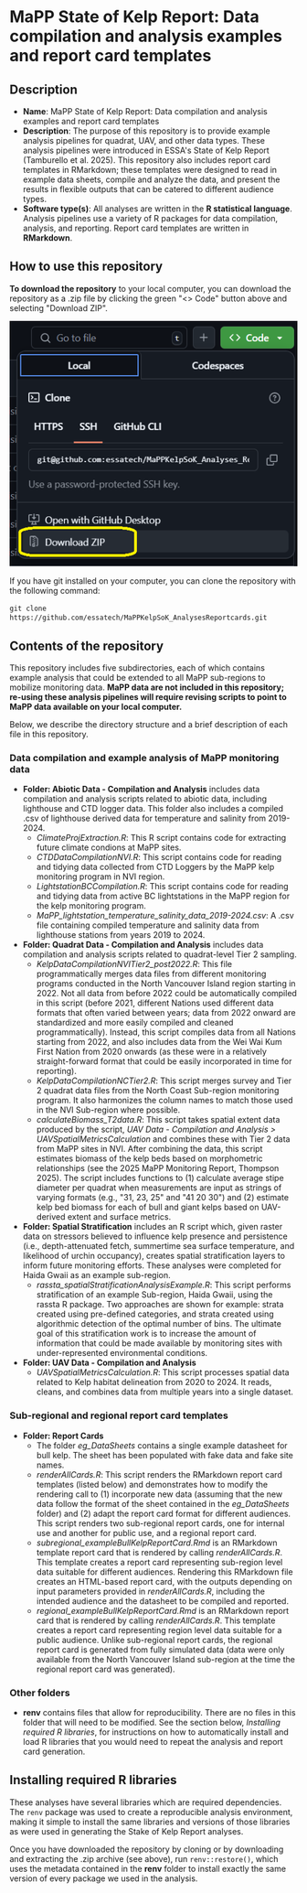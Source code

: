 # MaPP State of Kelp Report: Data compilation and analysis examples and report card templates

## Description

* **Name**: MaPP State of Kelp Report: Data compilation and analysis examples and report card templates
* **Description**: The purpose of this repository is to provide example analysis pipelines for quadrat, UAV, and other data types. These analysis pipelines were introduced in ESSA's State of Kelp Report (Tamburello et al. 2025). This repository also includes report card templates in RMarkdown; these templates were designed to read in example data sheets, compile and analyze the data, and present the results in flexible outputs that can be catered to different audience types.
* **Software type(s)**: All analyses are written in the **R statistical language**. Analysis pipelines use a variety of R packages for data compilation, analysis, and reporting. Report card templates are written in **RMarkdown**.

## How to use this repository

**To download the repository** to your local computer, you can download the repository as a .zip file by clicking the green "<> Code" button above and selecting "Download ZIP". 

![alt text](image.png)

If you have git installed on your computer, you can clone the repository with the following command: 

```
git clone https://github.com/essatech/MaPPKelpSoK_AnalysesReportcards.git
```

## Contents of the repository

This repository includes five subdirectories, each of which contains example analysis that could be extended to all MaPP sub-regions to mobilize monitoring data. **MaPP data are not included in this repository; re-using these analysis pipelines will require revising scripts to point to MaPP data available on your local computer.**

Below, we describe the directory structure and a brief description of each file in this repository. 

### Data compilation and example analysis of MaPP monitoring data

* **Folder: Abiotic Data - Compilation and Analysis** includes data compilation and analysis scripts related to abiotic data, including lighthouse and CTD logger data. This folder also includes a compiled .csv of lighthouse derived data for temperature and salinity from 2019-2024.
    - *ClimateProjExtraction.R*: This R script contains code for extracting future climate condions at MaPP sites. 
    - *CTDDataCompilationNVI.R*: This script contains code for reading and tidying data collected from CTD Loggers by the MaPP kelp monitoring program in NVI region.
    - *LightstationBCCompilation.R*: This script contains code for reading and tidying data from active BC lightstations in the MaPP region for the kelp monitoring program.
    - *MaPP_lightstation_temperature_salinity_data_2019-2024.csv*: A .csv file containing compiled temperature and salinity data from lighthouse stations from years 2019 to 2024.
* **Folder: Quadrat Data - Compilation and Analysis** includes data compilation and analysis scripts related to quadrat-level Tier 2 sampling. 
    - *KelpDataCompilationNVITier2_post2022.R*: This file programmatically merges data files from different monitoring programs conducted in the North Vancouver Island region starting in 2022. Not all data from before 2022 could be automatically compiled in this script (before 2021, different Nations used different data formats that often varied between years; data from 2022 onward are standardized and more easily compiled and cleaned programmatically). Instead, this script compiles data from all Nations starting from 2022, and also includes data from the Wei Wai Kum First Nation from 2020 onwards (as these were in a relatively straight-forward format that could be easily incorporated in time for reporting).
    - *KelpDataCompilationNCTier2.R*: This script merges survey and Tier 2 quadrat data files from the North Coast Sub-region monitoring program. It also harmonizes the column names to match those used in the NVI Sub-region where possible. 
    - *calculateBiomass_T2data.R*: This script takes spatial extent data produced by the script, *UAV Data - Compilation and Analysis > UAVSpatialMetricsCalculation* and combines these with Tier 2 data from MaPP sites in NVI. After combining the data, this script estimates biomass of the kelp beds based on morphometric relationships (see the 2025 MaPP Monitoring Report, Thompson 2025). The script includes functions to (1) calculate average stipe diameter per quadrat when measurements are input as strings of varying formats (e.g., "31, 23, 25" and "41 20 30") and (2) estimate kelp bed biomass for each of bull and giant kelps based on UAV-derived extent and surface metrics. 
* **Folder: Spatial Stratification** includes an R script which, given raster data on stressors believed to influence kelp presence and persistence (i.e., depth-attenuated fetch, summertime sea surface temperature, and likelihood of urchin occupancy), creates spatial stratification layers to inform future monitoring efforts. These analyses were completed for Haida Gwaii as an example sub-region.  
    - *rassta_spatialStratificationAnalysisExample.R*: This script performs stratification of an example Sub-region, Haida Gwaii, using the rassta R package. Two approaches are shown for example: strata created using pre-defined categories, and strata created using algorithmic detection of the optimal number of bins. The ultimate goal of this stratification work is to increase the amount of information that could be made available by monitoring sites with under-represented environmental conditions.
* **Folder: UAV Data - Compilation and Analysis**
    - *UAVSpatialMetricsCalculation.R*: This script processes spatial data related to Kelp habitat delineation from 2020 to 2024. It reads, cleans, and combines data from multiple years into a single dataset.

### Sub-regional and regional report card templates 

* **Folder: Report Cards**
    - The folder *eg_DataSheets* contains a single example datasheet for bull kelp. The sheet has been populated with fake data and fake site names. 
    - *renderAllCards.R*: This script renders the RMarkdown report card templates (listed below) and demonstrates how to modify the rendering call to (1) incorporate new data (assuming that the new data follow the format of the sheet contained in the *eg_DataSheets* folder) and (2) adapt the report card format for different audiences. This script renders two sub-regional report cards, one for internal use and another for public use, and a regional report card.
    - *subregional_exampleBullKelpReportCard.Rmd* is an RMarkdown template report card that is rendered by calling *renderAllCards.R*. This template creates a report card representing sub-region level data suitable for different audiences. Rendering this RMarkdown file creates an HTML-based report card, with the outputs depending on input parameters provided in *renderAllCards.R*, including the intended audience and the datasheet to be compiled and reported.  
    - *regional_exampleBullKelpReportCard.Rmd* is an RMarkdown report card that is rendered by calling *renderAllCards.R*. This template creates a report card representing region level data suitable for a public audience. Unlike sub-regional report cards, the regional report card is generated from fully simulated data (data were only available from the North Vancouver Island sub-region at the time the regional report card was generated).


### Other folders

* **renv** contains files that allow for reproducibility. There are no files in this folder that will need to be modified. See the section below, *Installing required R libraries*, for instructions on how to automatically install and load R libraries that you would need to repeat the analysis and report card generation. 

## Installing required R libraries

These analyses have several libraries which are required dependencies.
The `renv` package was used to create a reproducible analysis environment, making it simple to install the same libraries and versions of those libraries as were used in generating the Stake of Kelp Report analyses. 

Once you have downloaded the repository by cloning or by downloading and extracting the .zip archive (see above), 
run `renv::restore()`, which uses the metadata contained in the **renv** folder to install exactly the same version of every package we used in the analysis. 

